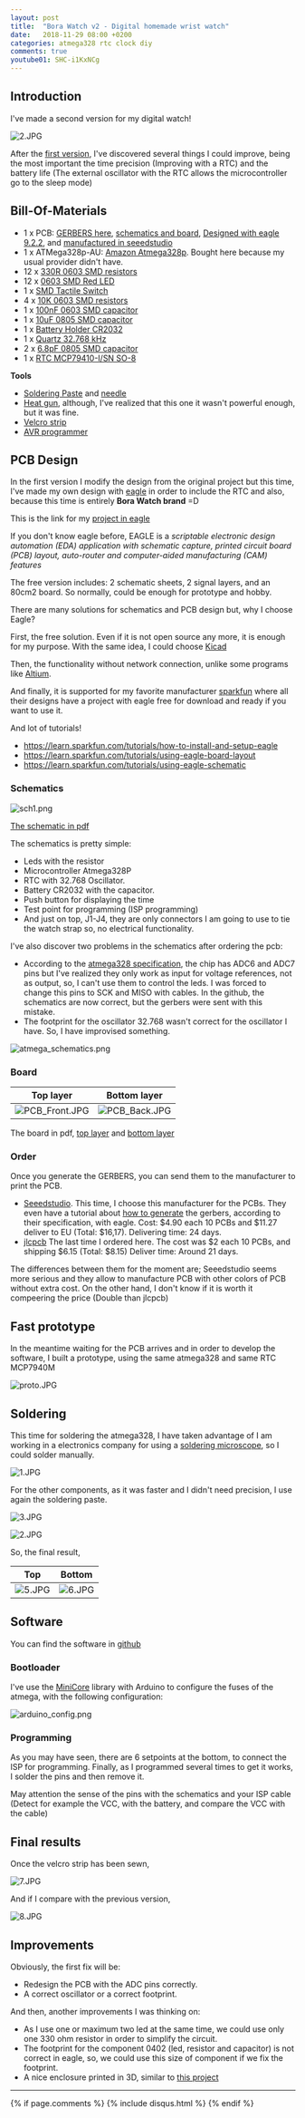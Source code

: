 ```yaml
---
layout: post
title:  "Bora Watch v2 - Digital homemade wrist watch"
date:   2018-11-29 08:00 +0200
categories: atmega328 rtc clock diy
comments: true
youtube01: SHC-i1KxNCg
---
```


## Introduction
I've made a second version for my digital watch!

![2.JPG](/assets/images/tmr01_v2/bora2/4.JPG)

After the [first version](https://aherrero.github.io/arduino/iot/watch/2018/10/20/BoraWatch.html), I've discovered several things I could improve, being the most important the time precision (Improving with a RTC) and the battery life (The external oscillator with the RTC allows the microcontroller go to the sleep mode)

## Bill-Of-Materials
- 1 x PCB:
[GERBERS here](https://github.com/aherrero/TMR01_Watch/raw/master/v2/Hardware/TMR1_v2/TMR1_v2_2018-11-29.zip), [schematics and board](https://github.com/aherrero/TMR01_Watch/tree/master/v2/Hardware/TMR1_v2),
[Designed with eagle 9.2.2](https://www.autodesk.com/products/eagle/overview),
and [manufactured in seeedstudio](https://www.seeedstudio.com/fusion_pcb.html)
- 1 x ATMega328p-AU: [Amazon Atmega328p](https://www.amazon.fr/gp/product/B01N0DNQ78/ref=oh_aui_detailpage_o01_s00?ie=UTF8&psc=1). Bought here because my usual provider didn't have.
- 12 x [330R 0603 SMD resistors](https://www.distrelec.ch/en/smd-resistor-thick-film-330-ohm-0603-rnd-components-rnd-1550603saj0331t5e/p/30056701)
- 12 x [0603 SMD Red LED](https://www.distrelec.ch/en/smd-led-645-nm-red-0603-kingbright-kpg-1608surkc/p/30118904)
- 1 x [SMD Tactile Switch](https://www.distrelec.ch/en/tact-switch-with-ground-terminal-smt-black-wuerth-elektronik-431181015816/p/11087413)
- 4 x [10K 0603 SMD resistors](https://www.distrelec.ch/en/smd-resistor-thick-film-10-kohm-0603-rnd-components-rnd-1550603saj0103t5e/p/30056687)
- 1 x [100nF 0603 SMD capacitor](https://www.distrelec.ch/en/ceramic-capacitor-100-nf-25-vdc-0603-wuerth-elektronik-885012206071/p/30067831)
- 1 x [10uF 0805 SMD capacitor](https://www.distrelec.ch/en/ceramic-capacitor-10-uf-vdc-0805-rnd-components-rnd-1500805x106k063n3/p/30086816)
- 1 x [Battery Holder CR2032](https://www.distrelec.ch/en/battery-holder-br2020-cl2020-br2025-cr2025-dl2025-br2032-cr2032-dl2032-keystone-3002/p/16952527)
- 1 x [Quartz 32.768 kHz](https://www.distrelec.ch/en/quartz-smd-32-768-khz-iqd-lfxtal003004reel/p/17453012)
- 2 x [6.8pF 0805 SMD capacitor](https://www.distrelec.ch/en/ceramic-capacitor-pf-50-vdc-0805-rnd-components-rnd-1500805n6r8c500nt/p/30086810)
- 1 x [RTC MCP79410-I/SN SO-8](https://www.distrelec.ch/en/rtc-ic-so-microchip-mcp79410-sn/p/17380943)

**Tools**
- [Soldering Paste](https://www.distrelec.ch/en/soldering-paste-syringe-solder-chemistry-blf03-ch-de/p/18249570) and [needle](https://www.distrelec.ch/en/dosing-needle-58-mm-pink-pink-solder-chemistry-047031/p/18249574)
- [Heat gun](https://www.amazon.fr/gp/product/B01N0X1LFK/ref=oh_aui_detailpage_o00_s01?ie=UTF8&psc=1), although, I've realized that this one it wasn't powerful enough, but it was fine.
- [Velcro strip](https://www.amazon.fr/gp/product/B07DFBHN5J/ref=oh_aui_detailpage_o00_s01?ie=UTF8&psc=1)
- [AVR programmer](https://www.sparkfun.com/products/9825)

## PCB Design
In the first version I modify the design from the original project but this time, I've made my own design with [eagle](https://www.autodesk.com/products/eagle/overview) in order to include the RTC and also, because this time is entirely **Bora Watch brand** =D

This is the link for my [project in eagle](https://github.com/aherrero/TMR01_Watch/tree/master/v2/Hardware/TMR1_v2)

If you don't know eagle before, EAGLE is a _scriptable electronic design automation (EDA) application with schematic capture, printed circuit board (PCB) layout, auto-router and computer-aided manufacturing (CAM) features_

The free version includes: 2 schematic sheets, 2 signal layers, and an 80cm2 board. So normally, could be enough for prototype and hobby.

There are many solutions for schematics and PCB design but, why I choose Eagle?

First, the free solution. Even if it is not open source any more, it is enough for my purpose. With the same idea, I could choose [Kicad](http://kicad-pcb.org/)

Then, the functionality without network connection, unlike some programs like [Altium](https://www.altium.com/).

And finally, it is supported for my favorite manufacturer [sparkfun](https://www.sparkfun.com/) where all their designs have a project with eagle free for download and ready if you want to use it.

And lot of tutorials!
- https://learn.sparkfun.com/tutorials/how-to-install-and-setup-eagle
- https://learn.sparkfun.com/tutorials/using-eagle-board-layout
- https://learn.sparkfun.com/tutorials/using-eagle-schematic

### Schematics

![sch1.png](/assets/images/tmr01_v2/sch1.png)

[The schematic in pdf](https://github.com/aherrero/TMR01_Watch/blob/master/v2/Hardware/TMR1_v2/TMR1_v2_Schematic.pdf)

The schematics is pretty simple:
- Leds with the resistor
- Microcontroller Atmega328P
- RTC with 32.768 Oscillator.
- Battery CR2032 with the capacitor.
- Push button for displaying the time
- Test point for programming (ISP programming)
- And just on top, J1-J4, they are only connectors I am going to use to tie the watch strap so, no electrical functionality.

I've also discover two problems in the schematics after ordering the pcb:
- According to the [atmega328 specification](http://ww1.microchip.com/downloads/en/devicedoc/atmega328_p%20avr%20mcu%20with%20picopower%20technology%20data%20sheet%2040001984a.pdf), the chip has ADC6 and ADC7 pins but I've realized they only work as input for voltage references, not as output, so, I can't use them to control the leds. I was forced to change this pins to SCK and MISO with cables. In the github, the schematics are now correct, but the gerbers were sent with this mistake.
- The footprint for the oscillator 32.768 wasn't correct for the oscillator I have. So, I have improvised something.

![atmega_schematics.png](/assets/images/tmr01_v2/bora2/atmega_schematics.png)

### Board

| Top layer| Bottom layer|
|-------|--------|
| ![PCB_Front.JPG](/assets/images/tmr01_v2/board1.png) | ![PCB_Back.JPG](/assets/images/tmr01_v2/board2.png) |

The board in pdf, [top layer](https://github.com/aherrero/TMR01_Watch/raw/master/v2/Hardware/TMR1_v2/TMR1_v2_PCB_Top.pdf) and [bottom layer](https://github.com/aherrero/TMR01_Watch/blob/master/v2/Hardware/TMR1_v2/TMR1_v2_PCB_Bottom.pdf)


### Order
Once you generate the GERBERS, you can send them to the manufacturer to print the PCB.

- [Seeedstudio](https://www.seeedstudio.com/). This time, I choose this manufacturer for the PCBs. They even have a tutorial about [how to generate](http://support.seeedstudio.com/knowledgebase/articles/1176949-how-to-generate-gerber-file-from-eagle) the gerbers, according to their specification, with eagle.
Cost: $4.90 each 10 PCBs and $11.27 deliver to EU (Total: $16,17). Delivering time: 24 days.
- [jlcpcb](https://jlcpcb.com/) The last time I ordered here. The cost was $2 each 10 PCBs, and shipping $6.15 (Total: $8.15) Deliver time: Around 21 days.

The differences between them for the moment are; Seeedstudio seems more serious and they allow to manufacture PCB with other colors of PCB without extra cost. On the other hand, I don't know if it is worth it compeering the price (Double than jlcpcb)

## Fast prototype
In the meantime waiting for the PCB arrives and in order to develop the software, I built a prototype, using the same atmega328 and same RTC MCP7940M

![proto.JPG](/assets/images/tmr01_v2/proto.JPG)

## Soldering
This time for soldering the atmega328, I have taken advantage of I am working in a electronics company for using a [soldering microscope](https://www.microscope.com/specialty-microscopes/soldering-microscopes/), so I could solder manually.

![1.JPG](/assets/images/tmr01_v2/bora2/1.JPG)

For the other components, as it was faster and I didn't need precision, I use again the soldering paste.

![3.JPG](/assets/images/tmr01_v2/bora2/3.JPG)

![2.JPG](/assets/images/tmr01_v2/bora2/2.JPG)

So, the final result,

| Top| Bottom|
|-------|--------|
| ![5.JPG](/assets/images/tmr01_v2/bora2/5.JPG) | ![6.JPG](/assets/images/tmr01_v2/bora2/6.JPG) |

## Software
You can find the software in [github](https://github.com/aherrero/TMR01_Watch/tree/master/v2/Software/TMR01v2)

### Bootloader
I've use the [MiniCore](https://github.com/MCUdude/MiniCore) library with Arduino to configure the fuses of the atmega, with the following configuration:

![arduino_config.png](/assets/images/tmr01_v2/bora2/arduino_config.png)

### Programming
As you may have seen, there are 6 setpoints at the bottom, to connect the ISP for programming. Finally, as I programmed several times to get it works, I solder the pins and then remove it.

May attention the sense of the pins with the schematics and your ISP cable (Detect for example the VCC, with the  battery, and compare the VCC with the cable)

## Final results
Once the velcro strip has been sewn,

![7.JPG](/assets/images/tmr01_v2/bora2/7.JPG)

And if I compare with the previous version,

![8.JPG](/assets/images/tmr01_v2/bora2/8.JPG)

## Improvements
Obviously, the first fix will be:
- Redesign the PCB with the ADC pins correctly.
- A correct oscillator or a correct footprint.

And then, another improvements I was thinking on:
- As I use one or maximum two led at the same time, we could use only one 330 ohm resistor in order to simplify the circuit.
- The footprint for the component 0402 (led, resistor and capacitor) is not correct in eagle, so, we could use this size of component if we fix the footprint.
- A nice enclosure printed in 3D, similar to [this project](https://hackaday.io/project/159919-binary-wrist-watch)

***

{% if page.comments %}
{% include disqus.html %}
{% endif %}
